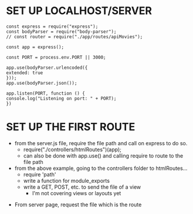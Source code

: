 # SET UP LOCALHOST/SERVER

```
const express = require("express");
const bodyParser = require("body-parser");
// const router = require("./app/routes/apiMovies");

const app = express();

const PORT = process.env.PORT || 3000;

app.use(bodyParser.urlencoded({
extended: true
}));
app.use(bodyParser.json());

app.listen(PORT, function () {
console.log("Listening on port: " + PORT);
})
```

# SET UP THE FIRST ROUTE

- from the server.js file, require the file path and call on express to do so.
  - require("./controllers/htmlRoutes")(app);
  - can also be done with app.use() and calling require to route to the file path
- from the above example, going to the controllers folder to htmlRoutes... 
    - require 'path'
    - write a function for module_exports
    - write a GET, POST, etc. to send the file of a view
        - I'm not covering views or layouts yet


* From server page, request the file which is the route


